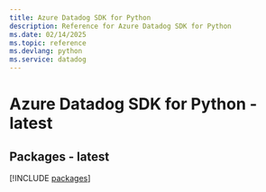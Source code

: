 ```yaml
---
title: Azure Datadog SDK for Python
description: Reference for Azure Datadog SDK for Python
ms.date: 02/14/2025
ms.topic: reference
ms.devlang: python
ms.service: datadog
---
```

# Azure Datadog SDK for Python - latest
## Packages - latest
[!INCLUDE [packages](datadog-index.md)]